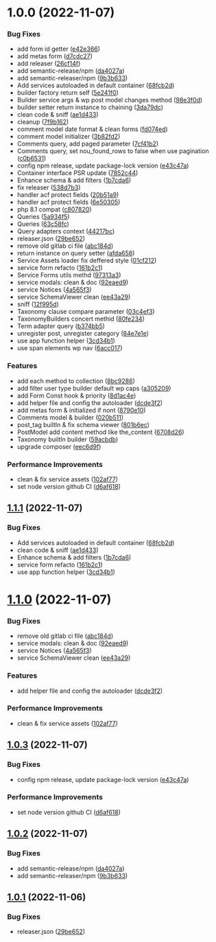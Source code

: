 # 1.0.0 (2022-11-07)


### Bug Fixes

* add form id getter ([e42e366](https://github.com/idetik/coretik/commit/e42e36695f26ca02922246511c3b6ae356f25036))
* add metas form ([d7cdc27](https://github.com/idetik/coretik/commit/d7cdc27826cc393e4edfe6c165da7bda6c4cfba6))
* add releaser ([26cf14f](https://github.com/idetik/coretik/commit/26cf14f86160103504045d7f64b74a6810096e9a))
* add semantic-release/npm ([da4027a](https://github.com/idetik/coretik/commit/da4027a642bb3dce8fc2eee1d3a7143988066514))
* add semantic-releaser/npm ([9b3b633](https://github.com/idetik/coretik/commit/9b3b633d275dbd19c7d0ebeb4a4f85e016670d60))
* Add services autoloaded in default container ([68fcb2d](https://github.com/idetik/coretik/commit/68fcb2d6b23ab807dba2ead11233f75c04c07d03))
* builder factory return self ([5e241f0](https://github.com/idetik/coretik/commit/5e241f0d358fef47f6edcfc056c3f36d3fea03eb))
* Builder service args & wp post model changes method ([98e3f0d](https://github.com/idetik/coretik/commit/98e3f0d6f25d2d0f90b8f3d1d7cd475884460d4d))
* builder setter return instance to chaining ([3da79dc](https://github.com/idetik/coretik/commit/3da79dc312bdaab4fc0a725781aa2d2cbaf986f2))
* clean code & sniff ([ae1d433](https://github.com/idetik/coretik/commit/ae1d433c096e69d7e35338db44975508be6b6647))
* cleanup ([7f9b162](https://github.com/idetik/coretik/commit/7f9b162f7521b5d437ceb6775c3776cc5d284725))
* comment model date format & clean forms ([fd074ed](https://github.com/idetik/coretik/commit/fd074ed12f20227a50e8ceeab40a1ae1504b7a3a))
* comment model initializer ([3b82fd2](https://github.com/idetik/coretik/commit/3b82fd2f3049a4a57ddd6404b29b8903c230e182))
* Comments query, add paged parameter ([7cf41b2](https://github.com/idetik/coretik/commit/7cf41b2498a4b408406c89c7480847e097f80ecb))
* Comments query, set nou_found_rows to false when use pagination ([c0b6531](https://github.com/idetik/coretik/commit/c0b65312e8b164a36089b3181805d0a0613c7ecb))
* config npm release, update package-lock version ([e43c47a](https://github.com/idetik/coretik/commit/e43c47aa5eb581b90a750a98faac85bd83c19c31))
* Container interface PSR update ([7852c44](https://github.com/idetik/coretik/commit/7852c44c991ed1c6c1617ba7ee805b4f84d419a9))
* Enhance schema & add filters ([1b7cda6](https://github.com/idetik/coretik/commit/1b7cda60e207d6d6035749f4e79766a1542b7b69))
* fix releaser ([538d7b3](https://github.com/idetik/coretik/commit/538d7b377c2694adc2164c617a13d50da24fcd01))
* handler acf protect fields ([20b51a9](https://github.com/idetik/coretik/commit/20b51a9397a294197dc515c884dd02e71d82af96))
* handler acf protect fields ([6e50305](https://github.com/idetik/coretik/commit/6e503053a82796340e2491cd4490cdfc7034e19c))
* php 8.1 compat ([c807820](https://github.com/idetik/coretik/commit/c807820ac970be5d9aa08b3d11ca625a4eddd96b))
* Queries ([5a934f5](https://github.com/idetik/coretik/commit/5a934f5d6dffc6ad284e2f312d0bdf039f1d30e1))
* Queries ([63c58fc](https://github.com/idetik/coretik/commit/63c58fc08dcab92b3d0443c02880415092b5b2c9))
* Query adapters context ([44217bc](https://github.com/idetik/coretik/commit/44217bc839a5f676066f68a7795a9b90bdfe6d25))
* releaser.json ([29be652](https://github.com/idetik/coretik/commit/29be652346335f657f1ea521dd011fabf431eb99))
* remove old gitlab ci file ([abc184d](https://github.com/idetik/coretik/commit/abc184d4f2caf1f71304eb4ff298c13a02a9c4b5))
* return instance on query setter ([afda658](https://github.com/idetik/coretik/commit/afda6585f0a8e5a3f5e218e775c8dfe645a27101))
* Service Assets loader fix deffered style ([01cf212](https://github.com/idetik/coretik/commit/01cf212d0dd89d7a68450e01ab662921ea4b8609))
* service form refacto ([161b2c1](https://github.com/idetik/coretik/commit/161b2c1ae52771f77c3b7537d65528db474c72fd))
* Service Forms utils methd ([97313a3](https://github.com/idetik/coretik/commit/97313a33ac34bfe39545e7f1b9ea93fb0eefa4c8))
* service modals: clean & doc ([92eaed9](https://github.com/idetik/coretik/commit/92eaed94d20192c6219a7f42711d20b6bf740272))
* service Notices ([4a565f3](https://github.com/idetik/coretik/commit/4a565f3b91e01b1c787f1cf3947dac7d6b6e7eb2))
* service SchemaViewer clean ([ee43a29](https://github.com/idetik/coretik/commit/ee43a29aeec9c866f5fe576e5547732590397deb))
* sniff ([12f995d](https://github.com/idetik/coretik/commit/12f995d75612ba169ddd38ebe87cf96bf6b3dcf8))
* Taxonomy clause compare parameter ([03c4ef3](https://github.com/idetik/coretik/commit/03c4ef373f01015325dbc6d6484998c77d51a928))
* TaxonomyBuilders concert methid ([80fe234](https://github.com/idetik/coretik/commit/80fe23440dd4716b7c07612f6c7e211d476a1f5a))
* Term adapter query ([b374bb5](https://github.com/idetik/coretik/commit/b374bb5883abe22cf0a786e9e8a77b12ff30ddd8))
* unregister post, unregister category ([84e7e1e](https://github.com/idetik/coretik/commit/84e7e1e3626126768418a6f4424337fbdbc623e9))
* use app function helper ([3cd34b1](https://github.com/idetik/coretik/commit/3cd34b135721ef92ff101b53d6c420418ddc7881))
* use span elements wp nav ([6acc017](https://github.com/idetik/coretik/commit/6acc0173f31af55e0f9585d617250a3fdcc4d20b))


### Features

* add each method to collection ([8bc9286](https://github.com/idetik/coretik/commit/8bc92863757ca4d08a14a0bbe8eb43405fce0940))
* add filter user type builder default wp caps ([a305209](https://github.com/idetik/coretik/commit/a305209f57e813e9cc4e7b14b3be804a2928ba5b))
* add Form Const hook & priority ([8d1ac4e](https://github.com/idetik/coretik/commit/8d1ac4e5e5dc38cc6823c3077f620247cdd76294))
* add helper file and config the autoloader ([dcde3f2](https://github.com/idetik/coretik/commit/dcde3f2ecf95c2ce9d69dc34756dde8af6fc5b45))
* add metas form & initialized if nont ([8790e10](https://github.com/idetik/coretik/commit/8790e10ecbdd29509280b195a5bf05560822a207))
* Comments model & builder ([020b511](https://github.com/idetik/coretik/commit/020b5114e3d05e6c8ac0de3478fd30bb405840dc))
* post_tag builtIn & fix schema viewer ([801b6ec](https://github.com/idetik/coretik/commit/801b6ec2a99313f08766eedd88feece5d3a1d50c))
* PostModel add content method like the_content ([6708d26](https://github.com/idetik/coretik/commit/6708d2637f176fa1ee301aebece7ad41ef0f6693))
* Taxonomy builtIn builder ([59acbdb](https://github.com/idetik/coretik/commit/59acbdb60e1dad1106c73bf0fef1efc9ed1822f9))
* upgrade composer ([eec6d9f](https://github.com/idetik/coretik/commit/eec6d9ff907f4af58dfdeb5daa3d6dcd6aefa44f))


### Performance Improvements

* clean & fix service assets ([102af77](https://github.com/idetik/coretik/commit/102af77a3ec54474bd2bb2201f033a555dd38b7e))
* set node version github CI ([d6af618](https://github.com/idetik/coretik/commit/d6af6182134e2037d53ee0d2b3ffa0eb064afab7))

## [1.1.1](https://github.com/idetik/coretik/compare/v1.1.0...v1.1.1) (2022-11-07)


### Bug Fixes

* Add services autoloaded in default container ([68fcb2d](https://github.com/idetik/coretik/commit/68fcb2d6b23ab807dba2ead11233f75c04c07d03))
* clean code & sniff ([ae1d433](https://github.com/idetik/coretik/commit/ae1d433c096e69d7e35338db44975508be6b6647))
* Enhance schema & add filters ([1b7cda6](https://github.com/idetik/coretik/commit/1b7cda60e207d6d6035749f4e79766a1542b7b69))
* service form refacto ([161b2c1](https://github.com/idetik/coretik/commit/161b2c1ae52771f77c3b7537d65528db474c72fd))
* use app function helper ([3cd34b1](https://github.com/idetik/coretik/commit/3cd34b135721ef92ff101b53d6c420418ddc7881))

# [1.1.0](https://github.com/idetik/coretik/compare/v1.0.3...v1.1.0) (2022-11-07)


### Bug Fixes

* remove old gitlab ci file ([abc184d](https://github.com/idetik/coretik/commit/abc184d4f2caf1f71304eb4ff298c13a02a9c4b5))
* service modals: clean & doc ([92eaed9](https://github.com/idetik/coretik/commit/92eaed94d20192c6219a7f42711d20b6bf740272))
* service Notices ([4a565f3](https://github.com/idetik/coretik/commit/4a565f3b91e01b1c787f1cf3947dac7d6b6e7eb2))
* service SchemaViewer clean ([ee43a29](https://github.com/idetik/coretik/commit/ee43a29aeec9c866f5fe576e5547732590397deb))


### Features

* add helper file and config the autoloader ([dcde3f2](https://github.com/idetik/coretik/commit/dcde3f2ecf95c2ce9d69dc34756dde8af6fc5b45))


### Performance Improvements

* clean & fix service assets ([102af77](https://github.com/idetik/coretik/commit/102af77a3ec54474bd2bb2201f033a555dd38b7e))

## [1.0.3](https://github.com/idetik/coretik/compare/v1.0.2...v1.0.3) (2022-11-07)


### Bug Fixes

* config npm release, update package-lock version ([e43c47a](https://github.com/idetik/coretik/commit/e43c47aa5eb581b90a750a98faac85bd83c19c31))


### Performance Improvements

* set node version github CI ([d6af618](https://github.com/idetik/coretik/commit/d6af6182134e2037d53ee0d2b3ffa0eb064afab7))

## [1.0.2](https://github.com/idetik/coretik/compare/v1.0.1...v1.0.2) (2022-11-07)


### Bug Fixes

* add semantic-release/npm ([da4027a](https://github.com/idetik/coretik/commit/da4027a642bb3dce8fc2eee1d3a7143988066514))
* add semantic-releaser/npm ([9b3b633](https://github.com/idetik/coretik/commit/9b3b633d275dbd19c7d0ebeb4a4f85e016670d60))

## [1.0.1](https://github.com/idetik/coretik/compare/v1.0.0...v1.0.1) (2022-11-06)


### Bug Fixes

* releaser.json ([29be652](https://github.com/idetik/coretik/commit/29be652346335f657f1ea521dd011fabf431eb99))
